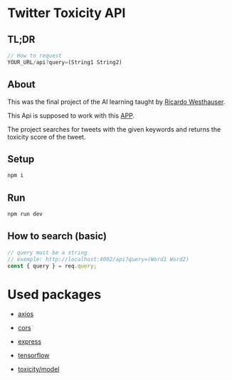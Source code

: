 # Twitter Toxicity API

## TL;DR

```js
// How to request
YOUR_URL/api?query=(String1 String2)
```

## About

This was the final project of the AI learning taught by [Ricardo Westhauser](https://github.com/rswesthauser).

This Api is supposed to work with this [APP](https://github.com/paulosteffenm/TwitterToxy).

The project searches for tweets with the given keywords and returns the toxicity score of the tweet.

## Setup

```bash
npm i
```

## Run

```bash
npm run dev
```

## How to search (basic)

```ts
// query must be a string
// exemple: http://localhost:4002/api?query=(Word1 Word2)
const { query } = req.query;
```

# Used packages

- [axios](https://www.npmjs.com/package/axios)

- [cors](https://www.npmjs.com/package/cors)

- [express](https://www.npmjs.com/package/express)

- [tensorflow](https://www.npmjs.com/package/@tensorflow/tfjs)

- [toxicity/model](https://www.npmjs.com/package/@tensorflow-models/toxicity)
